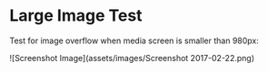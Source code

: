 ---
---

# Large Image Test

Test for image overflow when media screen is smaller than 980px:

![Screenshot Image](assets/images/Screenshot 2017-02-22.png)
